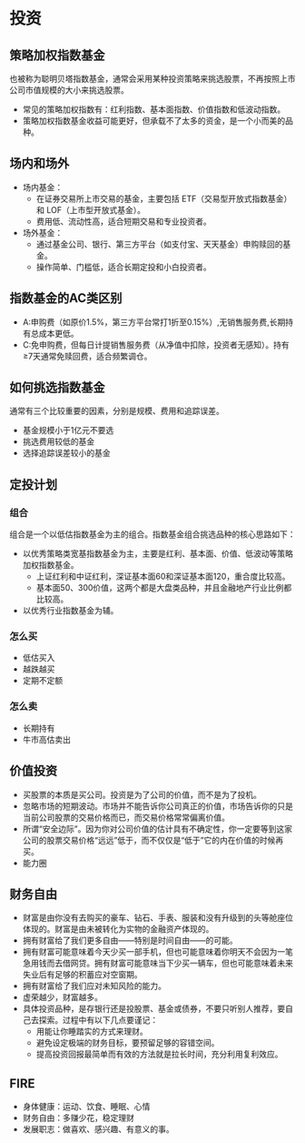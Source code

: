 # 投资

## 策略加权指数基金
也被称为聪明贝塔指数基金，通常会采用某种投资策略来挑选股票，不再按照上市公司市值规模的大小来挑选股票。
- 常见的策略加权指数有：红利指数、基本面指数、价值指数和低波动指数。
- 策略加权指数基金收益可能更好，但承载不了太多的资金，是一个小而美的品种。

## 场内和场外
- 场内基金：
    - 在证券交易所上市交易的基金，主要包括 ETF（交易型开放式指数基金） 和 LOF（上市型开放式基金）。
    - 费用低、流动性高，适合短期交易和专业投资者。
- 场外基金：
    - 通过基金公司、银行、第三方平台（如支付宝、天天基金）申购赎回的基金。
    - 操作简单、门槛低，适合长期定投和小白投资者。

## 指数基金的AC类区别
- A:申购费（如原价1.5%，第三方平台常打1折至0.15%）,无销售服务费,长期持有总成本更低。
- C:免申购费，但每日计提销售服务费（从净值中扣除，投资者无感知）。持有≥7天通常免赎回费，适合频繁调仓。


## 如何挑选指数基金
通常有三个比较重要的因素，分别是规模、费用和追踪误差。
- 基金规模小于1亿元不要选
- 挑选费用较低的基金
- 选择追踪误差较小的基金



## 定投计划
### 组合
组合是一个以低估指数基金为主的组合。指数基金组合挑选品种的核心思路如下：
- 以优秀策略类宽基指数基金为主，主要是红利、基本面、价值、低波动等策略加权指数基金。
    - 上证红利和中证红利，深证基本面60和深证基本面120，重合度比较高。
    - 基本面50、300价值，这两个都是大盘类品种，并且金融地产行业比例都比较高。
- 以优秀行业指数基金为辅。

### 怎么买
- 低估买入
- 越跌越买
- 定期不定额

### 怎么卖
- 长期持有
- 牛市高估卖出

## 价值投资
- 买股票的本质是买公司。投资是为了公司的价值，而不是为了投机。
- 忽略市场的短期波动。市场并不能告诉你公司真正的价值，市场告诉你的只是当前公司股票的交易价格而已，而交易价格常常偏离价值。
- 所谓“安全边际”。因为你对公司价值的估计具有不确定性，你一定要等到这家公司的股票交易价格“远远”低于，而不仅仅是“低于”它的内在价值的时候再买。
- 能力圈

## 财务自由
- 财富是由你没有去购买的豪车、钻石、手表、服装和没有升级到的头等舱座位体现的。财富是由未被转化为实物的金融资产体现的。
- 拥有财富给了我们更多自由——特别是时间自由——的可能。
- 拥有财富可能意味着今天少买一部手机，但也可能意味着你明天不会因为一笔急用钱而去借网贷。拥有财富可能意味当下少买一辆车，但也可能意味着未来失业后有足够的积蓄应对空窗期。
- 拥有财富给了我们应对未知风险的能力。
- 虚荣越少，财富越多。
- 具体投资品种，是存银行还是投股票、基金或债券，不要只听别人推荐，要自己去探索。过程中有以下几点要谨记：
    - 用能让你睡踏实的方式来理财。
    - 避免设定极端的财务目标，要预留足够的容错空间。
    - 提高投资回报最简单而有效的方法就是拉长时间，充分利用复利效应。

## FIRE
- 身体健康：运动、饮食、睡眠、心情
- 财务自由：多赚少花，稳定理财
- 发展职志：做喜欢、感兴趣、有意义的事。

